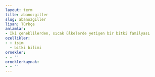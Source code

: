 ```yaml
---
layout: term
title: abanozgiller
slug: abanozgiller
lisan: Türkçe
anlamlar:
- İki çeneklilerden, sıcak ülkelerde yetişen bir bitki familyası
ozellikler:
- - isim
  - bitki bilimi
ornekler:
- - ''
orneklerkaynak:
- - ''
---
```

